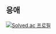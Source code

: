 ## 응애
[![Solved.ac 프로필](http://mazassumnida.wtf/api/generate_badge?boj=wssmash93)](https://solved.ac/wssmash93)
